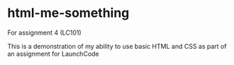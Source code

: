 # html-me-something
For assignment 4 (LC101)

This is a demonstration of my ability to use basic HTML and CSS as part of an assignment for LaunchCode
